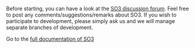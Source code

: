 
Before starting, you can have a look at the [SO3 discussion forum](https://discourse.heig-vd.ch/c/so3).
Feel free to post any comments/suggestions/remarks about SO3. If you wish to participate to development, please simply ask us and we will manage separate branches of development. 

Go to the [full documentation of SO3](https://smartobjectoriented.github.io/so3)




